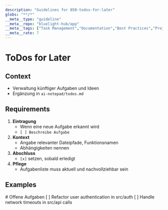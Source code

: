 ```yaml
---
description: "Guidelines for 850-todos-for-later"
globs: "**/*"
__meta__type: "guideline"
__meta__repo: "bluelight-hub/app"
__meta__tags: ["Task Management","Documentation","Best Practices","Project Management"]
__meta__rate: 7
---
```

# ToDos for Later

## Context
- Verwaltung künftiger Aufgaben und Ideen
- Ergänzung in `ai-notepad/todos.md`

## Requirements
1. **Eintragung**
   - Wenn eine neue Aufgabe erkannt wird
   - `[ ] Beschreibe Aufgabe`
2. **Kontext**
   - Angabe relevanter Dateipfade, Funktionsnamen
   - Abhängigkeiten nennen
3. **Abschluss**
   - `[x]` setzen, sobald erledigt
4. **Pflege**
   - Aufgabenliste muss aktuell und nachvollziehbar sein

## Examples

<example>
# Offene Aufgaben
[ ] Refactor user authentication in src/auth
[ ] Handle network timeouts in src/api calls
</example>